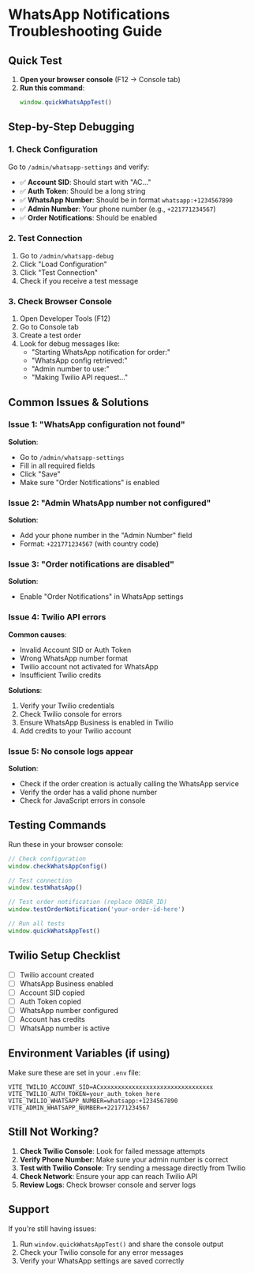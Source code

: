# WhatsApp Notifications Troubleshooting Guide

## Quick Test

1. **Open your browser console** (F12 → Console tab)
2. **Run this command**:
   ```javascript
   window.quickWhatsAppTest()
   ```

## Step-by-Step Debugging

### 1. Check Configuration
Go to `/admin/whatsapp-settings` and verify:

- ✅ **Account SID**: Should start with "AC..." 
- ✅ **Auth Token**: Should be a long string 
- ✅ **WhatsApp Number**: Should be in format `whatsapp:+1234567890`
- ✅ **Admin Number**: Your phone number (e.g., `+221771234567`)
- ✅ **Order Notifications**: Should be enabled

### 2. Test Connection
1. Go to `/admin/whatsapp-debug`
2. Click "Load Configuration"
3. Click "Test Connection"
4. Check if you receive a test message

### 3. Check Browser Console
1. Open Developer Tools (F12)
2. Go to Console tab
3. Create a test order
4. Look for debug messages like:
   - "Starting WhatsApp notification for order:"
   - "WhatsApp config retrieved:"
   - "Admin number to use:"
   - "Making Twilio API request..."

## Common Issues & Solutions

### Issue 1: "WhatsApp configuration not found"
**Solution**: 
- Go to `/admin/whatsapp-settings`
- Fill in all required fields
- Click "Save"
- Make sure "Order Notifications" is enabled

### Issue 2: "Admin WhatsApp number not configured"
**Solution**:
- Add your phone number in the "Admin Number" field
- Format: `+221771234567` (with country code)

### Issue 3: "Order notifications are disabled"
**Solution**:
- Enable "Order Notifications" in WhatsApp settings

### Issue 4: Twilio API errors
**Common causes**:
- Invalid Account SID or Auth Token
- Wrong WhatsApp number format
- Twilio account not activated for WhatsApp
- Insufficient Twilio credits

**Solutions**:
1. Verify your Twilio credentials
2. Check Twilio console for errors
3. Ensure WhatsApp Business is enabled in Twilio
4. Add credits to your Twilio account

### Issue 5: No console logs appear
**Solution**:
- Check if the order creation is actually calling the WhatsApp service
- Verify the order has a valid phone number
- Check for JavaScript errors in console

## Testing Commands

Run these in your browser console:

```javascript
// Check configuration
window.checkWhatsAppConfig()

// Test connection
window.testWhatsApp()

// Test order notification (replace ORDER_ID)
window.testOrderNotification('your-order-id-here')

// Run all tests
window.quickWhatsAppTest()
```

## Twilio Setup Checklist

- [ ] Twilio account created
- [ ] WhatsApp Business enabled
- [ ] Account SID copied
- [ ] Auth Token copied
- [ ] WhatsApp number configured
- [ ] Account has credits
- [ ] WhatsApp number is active

## Environment Variables (if using)

Make sure these are set in your `.env` file:
```
VITE_TWILIO_ACCOUNT_SID=ACxxxxxxxxxxxxxxxxxxxxxxxxxxxxxxxx
VITE_TWILIO_AUTH_TOKEN=your_auth_token_here
VITE_TWILIO_WHATSAPP_NUMBER=whatsapp:+1234567890
VITE_ADMIN_WHATSAPP_NUMBER=+221771234567
```

## Still Not Working?

1. **Check Twilio Console**: Look for failed message attempts
2. **Verify Phone Number**: Make sure your admin number is correct
3. **Test with Twilio Console**: Try sending a message directly from Twilio
4. **Check Network**: Ensure your app can reach Twilio API
5. **Review Logs**: Check browser console and server logs

## Support

If you're still having issues:
1. Run `window.quickWhatsAppTest()` and share the console output
2. Check your Twilio console for any error messages
3. Verify your WhatsApp settings are saved correctly 